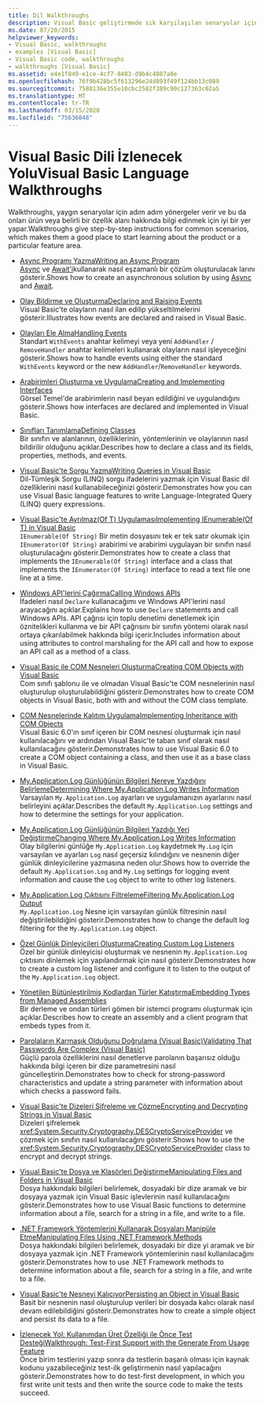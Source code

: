 ```yaml
---
title: Dil Walkthroughs
description: Visual Basic geliştirmede sık karşılaşılan senaryolar için adım adım yönergeler
ms.date: 07/20/2015
helpviewer_keywords:
- Visual Basic, walkthroughs
- examples [Visual Basic]
- Visual Basic code, walkthroughs
- walkthroughs [Visual Basic]
ms.assetid: e4e1f849-e1ce-4cf7-8483-d9b4c4887a8e
ms.openlocfilehash: 76f9b428bc5f613296e24d893f49f124bb13c089
ms.sourcegitcommit: 7588136e355e10cbc2582f389c90c127363c02a5
ms.translationtype: MT
ms.contentlocale: tr-TR
ms.lasthandoff: 03/15/2020
ms.locfileid: "75636048"
---
```

# <a name="visual-basic-language-walkthroughs"></a><span data-ttu-id="fd503-103">Visual Basic Dili İzlenecek Yolu</span><span class="sxs-lookup"><span data-stu-id="fd503-103">Visual Basic Language Walkthroughs</span></span>

<span data-ttu-id="fd503-104">Walkthroughs, yaygın senaryolar için adım adım yönergeler verir ve bu da onları ürün veya belirli bir özellik alanı hakkında bilgi edinmek için iyi bir yer yapar.</span><span class="sxs-lookup"><span data-stu-id="fd503-104">Walkthroughs give step-by-step instructions for common scenarios, which makes them a good place to start learning about the product or a particular feature area.</span></span>

- [<span data-ttu-id="fd503-105">Async Programı Yazma</span><span class="sxs-lookup"><span data-stu-id="fd503-105">Writing an Async Program</span></span>](./programming-guide/concepts/async/walkthrough-accessing-the-web-by-using-async-and-await.md)  
 <span data-ttu-id="fd503-106">[Async](language-reference/modifiers/async.md) ve [Await'i](language-reference/operators/await-operator.md)kullanarak nasıl eşzamanlı bir çözüm oluşturulacak larını gösterir.</span><span class="sxs-lookup"><span data-stu-id="fd503-106">Shows how to create an asynchronous solution by using [Async](language-reference/modifiers/async.md) and [Await](language-reference/operators/await-operator.md).</span></span>

- [<span data-ttu-id="fd503-107">Olay Bildirme ve Oluşturma</span><span class="sxs-lookup"><span data-stu-id="fd503-107">Declaring and Raising Events</span></span>](programming-guide/language-features/events/walkthrough-declaring-and-raising-events.md)  
 <span data-ttu-id="fd503-108">Visual Basic'te olayların nasıl ilan edilip yükseltilmelerini gösterir.</span><span class="sxs-lookup"><span data-stu-id="fd503-108">Illustrates how events are declared and raised in Visual Basic.</span></span>

- [<span data-ttu-id="fd503-109">Olayları Ele Alma</span><span class="sxs-lookup"><span data-stu-id="fd503-109">Handling Events</span></span>](programming-guide/language-features/events/walkthrough-handling-events.md)  
 <span data-ttu-id="fd503-110">Standart `WithEvents` anahtar kelimeyi veya yeni `AddHandler` / `RemoveHandler` anahtar kelimeleri kullanarak olayların nasıl işleyeceğini gösterir.</span><span class="sxs-lookup"><span data-stu-id="fd503-110">Shows how to handle events using either the standard `WithEvents` keyword or the new `AddHandler`/`RemoveHandler` keywords.</span></span>

- [<span data-ttu-id="fd503-111">Arabirimleri Oluşturma ve Uygulama</span><span class="sxs-lookup"><span data-stu-id="fd503-111">Creating and Implementing Interfaces</span></span>](programming-guide/language-features/interfaces/walkthrough-creating-and-implementing-interfaces.md)  
 <span data-ttu-id="fd503-112">Görsel Temel'de arabirimlerin nasıl beyan edildiğini ve uygulandığını gösterir.</span><span class="sxs-lookup"><span data-stu-id="fd503-112">Shows how interfaces are declared and implemented in Visual Basic.</span></span>

- [<span data-ttu-id="fd503-113">Sınıfları Tanımlama</span><span class="sxs-lookup"><span data-stu-id="fd503-113">Defining Classes</span></span>](programming-guide/language-features/objects-and-classes/walkthrough-defining-classes.md)  
 <span data-ttu-id="fd503-114">Bir sınıfın ve alanlarının, özelliklerinin, yöntemlerinin ve olaylarının nasıl bildirilir olduğunu açıklar.</span><span class="sxs-lookup"><span data-stu-id="fd503-114">Describes how to declare a class and its fields, properties, methods, and events.</span></span>

- [<span data-ttu-id="fd503-115">Visual Basic'te Sorgu Yazma</span><span class="sxs-lookup"><span data-stu-id="fd503-115">Writing Queries in Visual Basic</span></span>](programming-guide/concepts/linq/walkthrough-writing-queries.md)  
 <span data-ttu-id="fd503-116">Dil-Tümleşik Sorgu (LINQ) sorgu ifadelerini yazmak için Visual Basic dil özelliklerini nasıl kullanabileceğinizi gösterir.</span><span class="sxs-lookup"><span data-stu-id="fd503-116">Demonstrates how you can use Visual Basic language features to write Language-Integrated Query (LINQ) query expressions.</span></span>

- [<span data-ttu-id="fd503-117">Visual Basic'te Ayrılmaz(Of T) Uygulaması</span><span class="sxs-lookup"><span data-stu-id="fd503-117">Implementing IEnumerable(Of T) in Visual Basic</span></span>](programming-guide/language-features/control-flow/walkthrough-implementing-ienumerable-of-t.md)  
 <span data-ttu-id="fd503-118">`IEnumerable(Of String)` Bir metin dosyasını tek er tek satır okumak için `IEnumerator(Of String)` arabirimi ve arabirimi uygulayan bir sınıfın nasıl oluşturulacağını gösterir.</span><span class="sxs-lookup"><span data-stu-id="fd503-118">Demonstrates how to create a class that implements the `IEnumerable(Of String)` interface and a class that implements the `IEnumerator(Of String)` interface to read a text file one line at a time.</span></span>

- [<span data-ttu-id="fd503-119">Windows API'lerini Çağırma</span><span class="sxs-lookup"><span data-stu-id="fd503-119">Calling Windows APIs</span></span>](programming-guide/com-interop/walkthrough-calling-windows-apis.md)  
 <span data-ttu-id="fd503-120">İfadeleri nasıl `Declare` kullanacağımı ve Windows API'lerini nasıl arayacağını açıklar.</span><span class="sxs-lookup"><span data-stu-id="fd503-120">Explains how to use `Declare` statements and call Windows APIs.</span></span> <span data-ttu-id="fd503-121">API çağrısı için toplu denetimi denetlemek için öznitelikleri kullanma ve bir API çağrısını bir sınıfın yöntemi olarak nasıl ortaya çıkarılabilmek hakkında bilgi içerir.</span><span class="sxs-lookup"><span data-stu-id="fd503-121">Includes information about using attributes to control marshaling for the API call and how to expose an API call as a method of a class.</span></span>

- [<span data-ttu-id="fd503-122">Visual Basic ile COM Nesneleri Oluşturma</span><span class="sxs-lookup"><span data-stu-id="fd503-122">Creating COM Objects with Visual Basic</span></span>](programming-guide/com-interop/walkthrough-creating-com-objects.md)  
 <span data-ttu-id="fd503-123">Com sınıfı şablonu ile ve olmadan Visual Basic'te COM nesnelerinin nasıl oluşturulup oluşturulabildiğini gösterir.</span><span class="sxs-lookup"><span data-stu-id="fd503-123">Demonstrates how to create COM objects in Visual Basic, both with and without the COM class template.</span></span>

- [<span data-ttu-id="fd503-124">COM Nesnelerinde Kalıtım Uygulama</span><span class="sxs-lookup"><span data-stu-id="fd503-124">Implementing Inheritance with COM Objects</span></span>](programming-guide/com-interop/walkthrough-implementing-inheritance-with-com-objects.md)  
 <span data-ttu-id="fd503-125">Visual Basic 6.0'ın sınıf içeren bir COM nesnesi oluşturmak için nasıl kullanılacağını ve ardından Visual Basic'te taban sınıf olarak nasıl kullanılacağını gösterir.</span><span class="sxs-lookup"><span data-stu-id="fd503-125">Demonstrates how to use Visual Basic 6.0 to create a COM object containing a class, and then use it as a base class in Visual Basic.</span></span>

- [<span data-ttu-id="fd503-126">My.Application.Log Günlüğünün Bilgileri Nereye Yazdığını Belirleme</span><span class="sxs-lookup"><span data-stu-id="fd503-126">Determining Where My.Application.Log Writes Information</span></span>](developing-apps/programming/log-info/walkthrough-determining-where-my-application-log-writes-information.md)  
 <span data-ttu-id="fd503-127">Varsayılan `My.Application.Log` ayarları ve uygulamanızın ayarlarını nasıl belirleyini açıklar.</span><span class="sxs-lookup"><span data-stu-id="fd503-127">Describes the default `My.Application.Log` settings and how to determine the settings for your application.</span></span>

- [<span data-ttu-id="fd503-128">My.Application.Log Günlüğünün Bilgileri Yazdığı Yeri Değiştirme</span><span class="sxs-lookup"><span data-stu-id="fd503-128">Changing Where My.Application.Log Writes Information</span></span>](developing-apps/programming/log-info/walkthrough-changing-where-my-application-log-writes-information.md)  
 <span data-ttu-id="fd503-129">Olay bilgilerini günlüğe `My.Application.Log` kaydetmek `My.Log` için varsayılan ve ayarları `Log` nasıl geçersiz kılındığını ve nesnenin diğer günlük dinleyicilerine yazmasına neden olur.</span><span class="sxs-lookup"><span data-stu-id="fd503-129">Shows how to override the default `My.Application.Log` and `My.Log` settings for logging event information and cause the `Log` object to write to other log listeners.</span></span>

- [<span data-ttu-id="fd503-130">My.Application.Log Çıktısını Filtreleme</span><span class="sxs-lookup"><span data-stu-id="fd503-130">Filtering My.Application.Log Output</span></span>](developing-apps/programming/log-info/walkthrough-filtering-my-application-log-output.md)  
 <span data-ttu-id="fd503-131">`My.Application.Log` Nesne için varsayılan günlük filtresinin nasıl değiştirilebildiğini gösterir.</span><span class="sxs-lookup"><span data-stu-id="fd503-131">Demonstrates how to change the default log filtering for the `My.Application.Log` object.</span></span>

- [<span data-ttu-id="fd503-132">Özel Günlük Dinleyicileri Oluşturma</span><span class="sxs-lookup"><span data-stu-id="fd503-132">Creating Custom Log Listeners</span></span>](developing-apps/programming/log-info/walkthrough-creating-custom-log-listeners.md)  
 <span data-ttu-id="fd503-133">Özel bir günlük dinleyicisi oluşturmak ve nesnenin `My.Application.Log` çıktısını dinlemek için yapılandırmak için nasıl gösterir.</span><span class="sxs-lookup"><span data-stu-id="fd503-133">Demonstrates how to create a custom log listener and configure it to listen to the output of the `My.Application.Log` object.</span></span>

- [<span data-ttu-id="fd503-134">Yönetilen Bütünleştirilmiş Kodlardan Türler Katıştırma</span><span class="sxs-lookup"><span data-stu-id="fd503-134">Embedding Types from Managed Assemblies</span></span>](../standard/assembly/embed-types-visual-studio.md)  
 <span data-ttu-id="fd503-135">Bir derleme ve ondan türleri gömen bir istemci programı oluşturmak için açıklar.</span><span class="sxs-lookup"><span data-stu-id="fd503-135">Describes how to create an assembly and a client program that embeds types from it.</span></span>

- [<span data-ttu-id="fd503-136">Parolaların Karmaşık Olduğunu Doğrulama (Visual Basic)</span><span class="sxs-lookup"><span data-stu-id="fd503-136">Validating That Passwords Are Complex (Visual Basic)</span></span>](programming-guide/language-features/strings/walkthrough-validating-that-passwords-are-complex.md)  
 <span data-ttu-id="fd503-137">Güçlü parola özelliklerini nasıl denetlerve parolanın başarısız olduğu hakkında bilgi içeren bir dize parametresini nasıl güncelleştirin.</span><span class="sxs-lookup"><span data-stu-id="fd503-137">Demonstrates how to check for strong-password characteristics and update a string parameter with information about which checks a password fails.</span></span>

- [<span data-ttu-id="fd503-138">Visual Basic'te Dizeleri Şifreleme ve Çözme</span><span class="sxs-lookup"><span data-stu-id="fd503-138">Encrypting and Decrypting Strings in Visual Basic</span></span>](programming-guide/language-features/strings/walkthrough-encrypting-and-decrypting-strings.md)  
 <span data-ttu-id="fd503-139">Dizeleri şifrelemek <xref:System.Security.Cryptography.DESCryptoServiceProvider> ve çözmek için sınıfın nasıl kullanılacağını gösterir.</span><span class="sxs-lookup"><span data-stu-id="fd503-139">Shows how to use the <xref:System.Security.Cryptography.DESCryptoServiceProvider> class to encrypt and decrypt strings.</span></span>

- [<span data-ttu-id="fd503-140">Visual Basic'te Dosya ve Klasörleri Değiştirme</span><span class="sxs-lookup"><span data-stu-id="fd503-140">Manipulating Files and Folders in Visual Basic</span></span>](developing-apps/programming/drives-directories-files/walkthrough-manipulating-files-and-directories.md)  
 <span data-ttu-id="fd503-141">Dosya hakkındaki bilgileri belirlemek, dosyadaki bir dize aramak ve bir dosyaya yazmak için Visual Basic işlevlerinin nasıl kullanılacağını gösterir.</span><span class="sxs-lookup"><span data-stu-id="fd503-141">Demonstrates how to use Visual Basic functions to determine information about a file, search for a string in a file, and write to a file.</span></span>

- [<span data-ttu-id="fd503-142">.NET Framework Yöntemlerini Kullanarak Dosyaları Manipüle Etme</span><span class="sxs-lookup"><span data-stu-id="fd503-142">Manipulating Files Using .NET Framework Methods</span></span>](developing-apps/programming/drives-directories-files/walkthrough-manipulating-files-by-using-net-framework-methods.md)  
 <span data-ttu-id="fd503-143">Dosya hakkındaki bilgileri belirlemek, dosyadaki bir dize yi aramak ve bir dosyaya yazmak için .NET Framework yöntemlerinin nasıl kullanılacağını gösterir.</span><span class="sxs-lookup"><span data-stu-id="fd503-143">Demonstrates how to use .NET Framework methods to determine information about a file, search for a string in a file, and write to a file.</span></span>

- [<span data-ttu-id="fd503-144">Visual Basic'te Nesneyi Kalıcıyor</span><span class="sxs-lookup"><span data-stu-id="fd503-144">Persisting an Object in Visual Basic</span></span>](programming-guide/concepts/serialization/walkthrough-persisting-an-object-in-visual-studio.md)  
 <span data-ttu-id="fd503-145">Basit bir nesnenin nasıl oluşturulup verileri bir dosyada kalıcı olarak nasıl devam edilebildiğini gösterir.</span><span class="sxs-lookup"><span data-stu-id="fd503-145">Demonstrates how to create a simple object and persist its data to a file.</span></span>

- [<span data-ttu-id="fd503-146">İzlenecek Yol: Kullanımdan Üret Özelliği ile Önce Test Desteği</span><span class="sxs-lookup"><span data-stu-id="fd503-146">Walkthrough: Test-First Support with the Generate From Usage Feature</span></span>](/visualstudio/ide/walkthrough-test-first-support-with-the-generate-from-usage-feature)  
 <span data-ttu-id="fd503-147">Önce birim testlerini yazıp sonra da testlerin başarılı olması için kaynak kodunu yazabileceğiniz test-ilk geliştirmenin nasıl yapılacağını gösterir.</span><span class="sxs-lookup"><span data-stu-id="fd503-147">Demonstrates how to do test-first development, in which you first write unit tests and then write the source code to make the tests succeed.</span></span>
